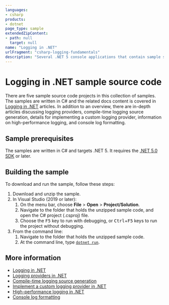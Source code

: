 ```yaml
---
languages:
- csharp
products:
- dotnet
page_type: sample
extendedZipContent:
- path: null
  target: null
name: "Logging in .NET"
urlFragment: "csharp-logging-fundamentals"
description: "Several .NET 5 console applications that contain sample source code for interacting with ILogger, and various logging providers."
---
```


# Logging in .NET sample source code

There are five sample source code projects in this collection of samples. The samples are written in C# and the related docs content is covered in [Logging in .NET][logging] articles. In addition to an overview, there are in-depth articles discussing logging providers, compile-time logging source generation, details for implementing a custom logging provider, information on high-performance logging, and console log formatting.

## Sample prerequisites

The samples are written in C# and targets .NET 5. It requires the [.NET 5.0 SDK](https://dotnet.microsoft.com/download/dotnet/5.0) or later.

## Building the sample

To download and run the sample, follow these steps:

1. Download and unzip the sample.
2. In Visual Studio (2019 or later):
    1. On the menu bar, choose **File** > **Open** > **Project/Solution**.
    2. Navigate to the folder that holds the unzipped sample code, and open the C# project (.csproj) file.
    3. Choose the <kbd>F5</kbd> key to run with debugging, or <kbd>Ctrl</kbd>+<kbd>F5</kbd> keys to run the project without debugging.
3. From the command line:
   1. Navigate to the folder that holds the unzipped sample code.
   2. At the command line, type [`dotnet run`](https://docs.microsoft.com/dotnet/core/tools/dotnet-run).

## More information

- [Logging in .NET][logging]
- [Logging providers in .NET][logging-providers]
- [Compile-time logging source generation][logger-message-generator]
- [Implement a custom logging provider in .NET][custom-logging-provider]
- [High-performance logging in .NET][high-performance-logging]
- [Console log formatting][console-log-formatter]

[logging]: https://docs.microsoft.com/dotnet/core/extensions/logging
[logging-providers]: https://docs.microsoft.com/dotnet/core/extensions/logging-providers
[logger-message-generator]: https://docs.microsoft.com/dotnet/core/extensions/logger-message-generator
[custom-logging-provider]: https://docs.microsoft.com/dotnet/core/extensions/custom-logging-provider
[high-performance-logging]: https://docs.microsoft.com/dotnet/core/extensions/high-performance-logging
[console-log-formatter]: https://docs.microsoft.com/dotnet/core/extensions/console-log-formatter
